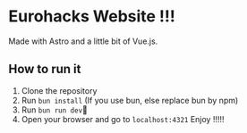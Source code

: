 # Eurohacks Website !!!

Made with Astro and a little bit of Vue.js.

## How to run it

1. Clone the repository
2. Run `bun install` (If you use bun, else replace bun by npm)
3. Run `bun run dev`
4. Open your browser and go to `localhost:4321`
Enjoy !!!!!
